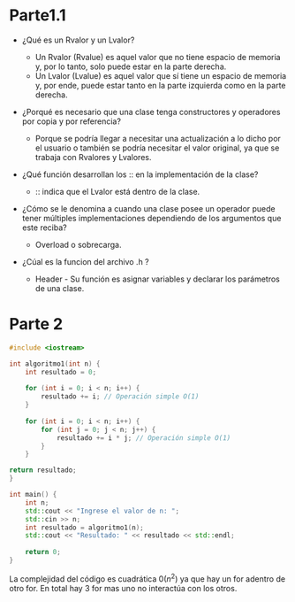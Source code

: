 # Parte1.1
- ¿Qué es un Rvalor y un Lvalor?
	- Un Rvalor (Rvalue) es aquel valor que no tiene espacio de memoria y, por lo tanto, solo puede estar en la parte derecha.
	- Un Lvalor (Lvalue) es aquel valor que sí tiene un espacio de memoria y, por ende, puede estar tanto en la parte izquierda como en la parte derecha.

- ¿Porqué es necesario que una clase tenga constructores y operadores por
copia y por referencia?
	- Porque se podría llegar a necesitar una actualización a lo dicho por el usuario o también se podría necesitar el valor original, ya que se trabaja con Rvalores y Lvalores.

- ¿Qué función desarrollan los :: en la implementación de la clase?
	- :: indica que el Lvalor está dentro de la clase.

- ¿Cómo se le denomina a cuando una clase posee un operador puede
tener múltiples implementaciones dependiendo de los argumentos que
este reciba?
	- Overload o sobrecarga.

- ¿Cúal es la funcion del archivo .h ?
	- Header - Su función es asignar variables y declarar los parámetros de una clase.




# Parte 2
```c++
#include <iostream>

int algoritmo1(int n) {
	int resultado = 0;
	
	for (int i = 0; i < n; i++) {
		resultado += i; // Operación simple O(1)
	}
	
	for (int i = 0; i < n; i++) {
		for (int j = 0; j < n; j++) {
			resultado += i * j; // Operación simple O(1)
		}
	}

return resultado;
}

int main() {
	int n;
	std::cout << "Ingrese el valor de n: ";
	std::cin >> n;
	int resultado = algoritmo1(n);
	std::cout << "Resultado: " << resultado << std::endl;
	
	return 0;
}
```

La complejidad del código es cuadrática $0(n^2)$ ya que hay un for adentro de otro for. En total hay 3 for mas uno no interactúa con los otros.